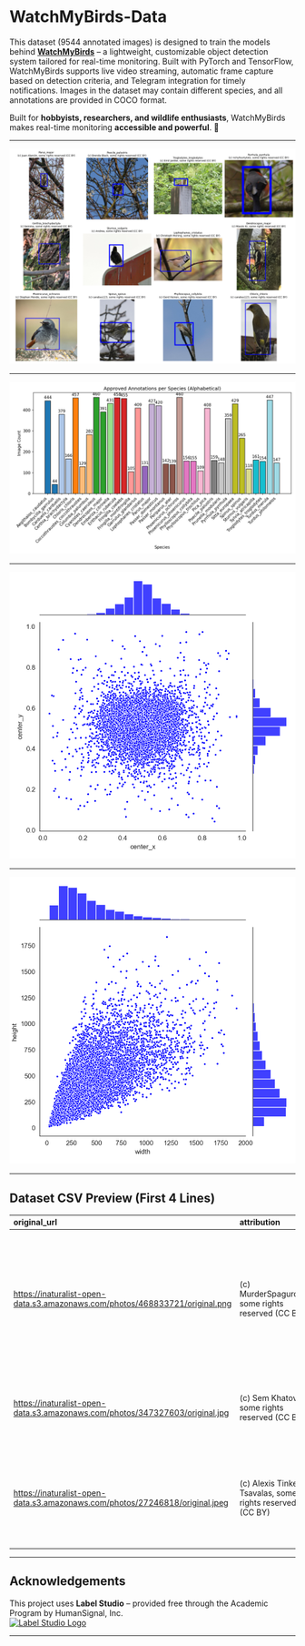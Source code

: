 ﻿# WatchMyBirds-Data

This dataset (9544 annotated images) is designed to train the models behind [**WatchMyBirds**](https://github.com/arminfabritzek/WatchMyBirds) – a lightweight, customizable object detection system tailored for real-time monitoring. Built with PyTorch and TensorFlow, WatchMyBirds supports live video streaming, automatic frame capture based on detection criteria, and Telegram integration for timely notifications. Images in the dataset may contain different species, and all annotations are provided in COCO format.

Built for **hobbyists, researchers, and wildlife enthusiasts**, WatchMyBirds makes real-time monitoring **accessible and powerful**. 🚀  

---

![](stats/sample_images_with_bboxes.png)

---

![](stats/approved_annotations_per_species.png)

---

![](stats/jointplot_center_xy.png)

---

![](stats/jointplot_width_height.png)

---

## Dataset CSV Preview (First 4 Lines)

| original_url                                                                 | attribution                                              | image_hash                       | approved_annotation                                                                                                                                                                                                                                                                                                                                                                                                                                                                                                                                                                           |
|:-----------------------------------------------------------------------------|:---------------------------------------------------------|:---------------------------------|:----------------------------------------------------------------------------------------------------------------------------------------------------------------------------------------------------------------------------------------------------------------------------------------------------------------------------------------------------------------------------------------------------------------------------------------------------------------------------------------------------------------------------------------------------------------------------------------------|
| https://inaturalist-open-data.s3.amazonaws.com/photos/468833721/original.png | (c) MurderSpagurder, some rights reserved (CC BY)        | 70477e3a3c6d80a7ec535814f8964673 | {"annotations": [{"id": 153138555001, "image_id": 153138555, "category_id": 5, "bbox": [298.84907834101375, 523.0434192672999, 192.91820276497754, 170.91044776119418], "area": 32971.73641584716, "iscrowd": 0}, {"id": 153138555002, "image_id": 153138555, "category_id": 5, "bbox": [732.8043205570089, 520.797483928143, 276.61485648744235, 144.77658941406906], "area": 40047.35550351408, "iscrowd": 0}], "images": [{"id": 153138555, "file_name": "Chloris_chloris_261012757_468833721.png", "width": 1327, "height": 1127}], "categories": [{"id": 5, "name": "Chloris_chloris"}]} |
| https://inaturalist-open-data.s3.amazonaws.com/photos/347327603/original.jpg | (c) Sem Khatov, some rights reserved (CC BY)             | 68ed54aa7c6f04fd215839fa218270a9 | {"annotations": [{"id": 153133922001, "image_id": 153133922, "category_id": 27, "bbox": [1005.0, 567.0, 331.0, 365.0], "area": 120815.0, "iscrowd": 0}], "images": [{"id": 153133922, "file_name": "Pyrrhula_pyrrhula_197233388_347327603.jpg", "width": 2048, "height": 1365}], "categories": [{"id": 27, "name": "Pyrrhula_pyrrhula"}]}                                                                                                                                                                                                                                                     |
| https://inaturalist-open-data.s3.amazonaws.com/photos/27246818/original.jpeg | (c) Alexis Tinker-Tsavalas, some rights reserved (CC BY) | a5d8cec36ba39caa45358ab11fa8b190 | {"annotations": [{"id": 153138319001, "image_id": 153138319, "category_id": 3, "bbox": [659.0, 397.0, 87.0, 153.0], "area": 13311.0, "iscrowd": 0}, {"id": 153138319002, "image_id": 153138319, "category_id": 3, "bbox": [589.0, 502.0, 81.0, 143.0], "area": 11583.0, "iscrowd": 0}], "images": [{"id": 153138319, "file_name": "Carduelis_carduelis_17849108_27246818.jpeg", "width": 1376, "height": 1032}], "categories": [{"id": 3, "name": "Carduelis_carduelis"}]}                                                                                                                    |

---

## Acknowledgements

This project uses **Label Studio** – provided free through the Academic Program by HumanSignal, Inc.  
[![Label Studio Logo](https://user-images.githubusercontent.com/12534576/192582340-4c9e4401-1fe6-4dbb-95bb-fdbba5493f61.png)](https://labelstud.io)

---
